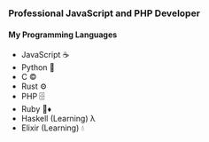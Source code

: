 ### Professional JavaScript and PHP Developer

#### My Programming Languages

- JavaScript ☕
- Python 🐍
- C ©️
- Rust ⚙️
- PHP 🗄️
- Ruby 💎♦️
- Haskell (Learning) λ
- Elixir (Learning) 💧

<img src="http://github-readme-streak-stats.herokuapp.com/?user=morrig-n&theme=jolly&hide_border=true&date_format=M%20j%5B%2C%20Y%5D" alt=""/>
